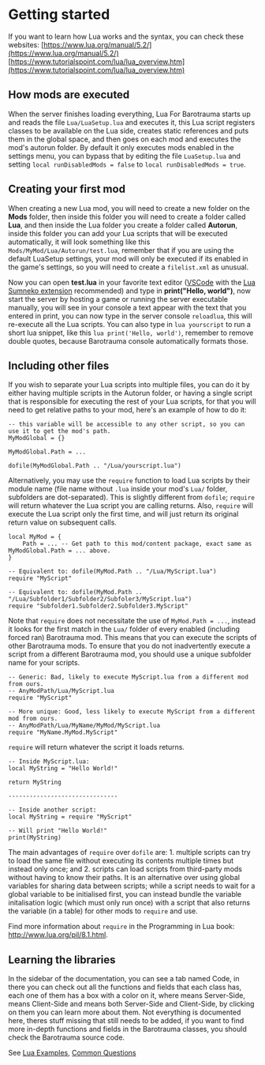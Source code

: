 # Getting started

If you want to learn how Lua works and the syntax, you can check these websites: [https://www.lua.org/manual/5.2/](https://www.lua.org/manual/5.2/) [https://www.tutorialspoint.com/lua/lua_overview.htm](https://www.tutorialspoint.com/lua/lua_overview.htm)

## How mods are executed
When the server finishes loading everything, Lua For Barotrauma starts up and reads the file `Lua/LuaSetup.lua` and executes it, this Lua script registers classes to be available on the Lua side, creates static references and puts them in the global space, and then goes on each mod and executes the mod's autorun folder. By default it only executes mods enabled in the settings menu, you can bypass that by editing the file `LuaSetup.lua` and setting `local runDisabledMods = false` to `local runDisabledMods = true`.

## Creating your first mod
When creating a new Lua mod, you will need to create a new folder on the **Mods** folder, then inside this folder you will need to create a folder called **Lua**, and then inside the Lua folder you create a folder called **Autorun**, inside this folder you can add your Lua scripts that will be executed automatically, it will look something like this `Mods/MyMod/Lua/Autorun/test.lua`, remember that if you are using the default LuaSetup settings, your mod will only be executed if its enabled in the game's settings, so you will need to create a `filelist.xml` as unusual.

Now you can open **test.lua** in your favorite text editor (<a href="https://code.visualstudio.com/" target="_blank">VSCode</a> with the <a href="https://marketplace.visualstudio.com/items?itemName=sumneko.lua" target="_blank">Lua Sumneko extension</a> recommended) and type in **print("Hello, world")**, now start the server by hosting a game or running the server executable manually, you will see in your console a text appear with the text that you entered in print, you can now type in the server console `reloadlua`, this will re-execute all the Lua scripts. You can also type in `lua yourscript` to run a short lua snippet, like this `lua print('Hello, world')`, remember to remove double quotes, because Barotrauma console automatically formats those.

## Including other files

If you wish to separate your Lua scripts into multiple files, you can do it by either having multiple scripts in the Autorun folder, or having a single script that is responsible for executing the rest of your Lua scripts, for that you will need to get relative paths to your mod, here's an example of how to do it:

```
-- this variable will be accessible to any other script, so you can use it to get the mod's path.
MyModGlobal = {}

MyModGlobal.Path = ...

dofile(MyModGlobal.Path .. "/Lua/yourscript.lua")
```

Alternatively, you may use the `require` function to load Lua scripts by their module name (file name without `.lua` inside your mod's `Lua/` folder, subfolders are dot-separated). This is slightly different from `dofile`; `require` will return whatever the Lua script you are calling returns. Also, `require` will execute the Lua script only the first time, and will just return its original return value on subsequent calls.

```
local MyMod = {
    Path = ... -- Get path to this mod/content package, exact same as MyModGlobal.Path = ... above.
}

-- Equivalent to: dofile(MyMod.Path .. "/Lua/MyScript.lua")
require "MyScript"

-- Equivalent to: dofile(MyMod.Path .. "/Lua/Subfolder1/Subfolder2/Subfoler3/MyScript.lua")
require "Subfolder1.Subfolder2.Subfolder3.MyScript"
```

Note that `require` does not necessitate the use of `MyMod.Path = ...`, instead it looks for the first match in the `Lua/` folder of every enabled (including forced ran) Barotrauma mod. This means that you can execute the scripts of other Barotrauma mods. To ensure that you do not inadvertently execute a script from a different Barotrauma mod, you should use a unique subfolder name for your scripts.

```
-- Generic: Bad, likely to execute MyScript.lua from a different mod from ours.
-- AnyModPath/Lua/MyScript.lua
require "MyScript"

-- More unique: Good, less likely to execute MyScript from a different mod from ours.
-- AnyModPath/Lua/MyName/MyMod/MyScript.lua
require "MyName.MyMod.MyScript"
```

`require` will return whatever the script it loads returns.

```
-- Inside MyScript.lua:
local MyString = "Hello World!"

return MyString

-------------------------------

-- Inside another script:
local MyString = require "MyScript"

-- Will print "Hello World!"
print(MyString)
```

The main advantages of `require` over `dofile` are: 1. multiple scripts can try to load the same file without executing its contents multiple times but instead only once; and 2. scripts can load scripts from third-party mods without having to know their paths. It is an alternative over using global variables for sharing data between scripts; while a script needs to wait for a global variable to be initialised first, you can instead bundle the variable initalisation logic (which must only run once) with a script that also returns the variable (in a table) for other mods to `require` and use.

Find more information about `require` in the Programming in Lua book: http://www.lua.org/pil/8.1.html.

## Learning the libraries
In the sidebar of the documentation, you can see a tab named Code, in there you can check out all the functions and fields that each class has, each one of them has a box with a color on it, where <span class="realm server"></span> means Server-Side, <span class="realm client"></span> means Client-Side and <span class="realm shared"></span> means both Server-Side and Client-Side, by clicking on them you can learn more about them. Not everything is documented here, theres stuff missing that still needs to be added, if you want to find more in-depth functions and fields in the Barotrauma classes, you should check the Barotrauma source code.

See <a href="../lua-examples" target="_blank">Lua Examples</a>, <a href="../common-questions" target="_blank">Common Questions</a>